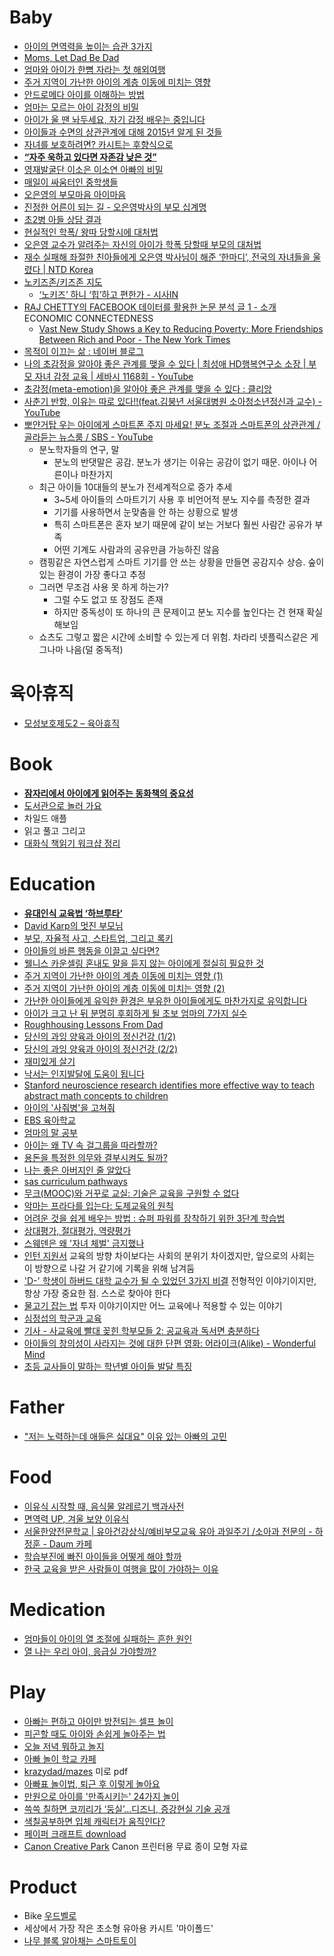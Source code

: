 Baby
====
* [아이의 면역력을 높이는 습관 3가지](http://www.huffingtonpost.kr/2015/06/04/story_n_7508802.html)
* [Moms, Let Dad Be Dad](http://www.wsj.com/articles/what-dads-play-does-for-kids-1434476561)
* [엄마와 아이가 한뼘 자라는 첫 해외여행](https://news.v.daum.net/v/20150625141853715)
* [주거 지역이 가난한 아이의 계층 이동에 미치는 영향](http://ppss.kr/archives/48611)
* [안드로메다 아이를 이해하는 방법](http://ppss.kr/archives/52539)
* [엄마는 모르는 아이 감정의 비밀](https://news.v.daum.net/v/20150910103209610)
* [아이가 울 땐 놔두세요, 자기 감정 배우는 중입니다](http://v.media.daum.net/v/20170525030323649?d=y)
* [아이들과 수면의 상관관계에 대해 2015년 알게 된 것들](http://www.huffingtonpost.kr/2015/09/17/story_n_8150858.html)
* [자녀를 보호하려면? 카시트는 후향식으로](http://auto.daum.net/review/newsview.daum?newsid=MD20160414163426933)
* [**“자주 욱하고 있다면 자존감 낮은 것”**](http://www.hankookilbo.com/m/v/8ab2d8ce55d143c29340bb6a6b0fe5f0)
* [영재발굴단 이소은 이소연 아빠의 비밀](http://m.blog.naver.com/ivoryegg/220925977488)
* [매일이 싸움터인 중학생들](http://www.koreatimes.com/article/20170605/1059904)
* [오은영의 부모마음 아이마음](http://m.media.daum.net/m/media/series/54237)
* [진정한 어른이 되는 길 - 오은영박사의 부모 십계명](https://ggolburi.tistory.com/entry/%EC%A7%84%EC%A0%95%ED%95%9C-%EC%96%B4%EB%A5%B8%EC%9D%B4-%EB%90%98%EB%8A%94-%EA%B8%B8-%EC%98%A4%EC%9D%80%EC%98%81%EB%B0%95%EC%82%AC%EC%9D%98-%EB%B6%80%EB%AA%A8-%EC%8B%AD%EA%B3%84%EB%AA%85)
* [초2병 아들 상담 결과](http://jh4hj.tistory.com/entry/%EC%B4%882%EB%B3%91-%EC%95%84%EB%93%A4-%EC%83%81%EB%8B%B4-%EA%B2%B0%EA%B3%BC)
* [현실적인 학폭/ 왕따 당할시에 대처법](https://www.fmkorea.com/best/773172623)
* [오은영 교수가 알려주는 자신의 아이가 학폭 당할때 부모의 대처법](http://realnews.cafe24.com/posts1360)
* [재수 실패해 좌절한 친아들에게 오은영 박사님이 해준 ‘한마디’, 전국의 자녀들을 울렸다 | NTD Korea](https://www.ntdtv.kr/uplifting/%EB%9D%BC%EC%9D%B4%ED%94%84/%EC%9E%AC%EC%88%98-%EC%8B%A4%ED%8C%A8%ED%95%B4-%EC%A2%8C%EC%A0%88%ED%95%9C-%EC%B9%9C%EC%95%84%EB%93%A4%EC%97%90%EA%B2%8C-%EC%98%A4%EC%9D%80%EC%98%81-%EB%B0%95%EC%82%AC%EB%8B%98%EC%9D%B4-%ED%95%B4.htm)
* [노키즈존/키즈존 지도](http://yesnokids.net/)
  * [‘노키즈’ 하니 ‘힙’하고 편한가 - 시사IN](https://www.sisain.co.kr/news/articleView.html?idxno=47424)
* [RAJ CHETTY의 FACEBOOK 데이터를 활용한 논문 분석 글 1 - 소개](https://www.facebook.com/hyeunseung82/posts/pfbid08t2z9PNNt7XpHUL7vzwZXPDe8FwtfqrmujPVWEXjVvaqxbCBvT5b9NC8rKuvsDAul) ECONOMIC CONNECTEDNESS
  * [Vast New Study Shows a Key to Reducing Poverty: More Friendships Between Rich and Poor - The New York Times](https://www.nytimes.com/interactive/2022/08/01/upshot/rich-poor-friendships.html)
* [목적이 이끄는 삶 : 네이버 블로그](https://blog.naver.com/juliuschun/222989938735)
* [나의 초감정을 알아야 좋은 관계를 맺을 수 있다 | 최성애 HD행복연구소 소장 | 부모 자녀 감정 교육 | 세바시 1168회 - YouTube](https://www.youtube.com/watch?v=myNrN9t2DT8)
* [초감정(meta-emotion)을 알아야 좋은 관계를 맺을 수 있다 : 클리앙](https://www.clien.net/service/board/cm_baby/17090994?od=T31&po=0&category=0&groupCd=)
* [사춘기 반항, 이유는 따로 있다!!(feat.김붕년 서울대병원 소아청소년정신과 교수) - YouTube](https://www.youtube.com/watch?v=BvL5sRTIA9Y)
* [뽀얀거탑 우는 아이에게 스마트폰 주지 마세요! 분노 조절과 스마트폰의 상관관계 / 골라듣는 뉴스룸 / SBS - YouTube](https://www.youtube.com/watch?v=tIWyZIlrAPI)
  * 분노학자들의 연구, 말
    * 분노의 반댓말은 공감. 분노가 생기는 이유는 공감이 없기 때문. 아이나 어른이나 마찬가지
  * 최근 아이들 10대들의 분노가 전세계적으로 증가 추세
    * 3~5세 아이들의 스마트기기 사용 후 비언어적 분노 지수를 측정한 결과
    * 기기를 사용하면서 눈맞춤을 안 하는 상황으로 발생
    * 특히 스마트폰은 혼자 보기 때문에 같이 보는 거보다 훨씬 사람간 공유가 부족
    * 어떤 기계도 사람과의 공유만큼 가능하진 않음
  * 캠핑같은 자연스럽게 스마트 기기를 안 쓰는 상황을 만들면 공감지수 상승. 숲이 있는 환경이 가장 좋다고 추정
  * 그러면 무조검 사용 못 하게 하는가?
    * 그럴 수도 없고 또 장점도 존재
    * 하지만 중독성이 또 하나의 큰 문제이고 분노 지수를 높인다는 건 현재 확실해보임
  * 쇼츠도 그렇고 짧은 시간에 소비할 수 있는게 더 위험. 차라리 넷플릭스같은 게 그나마 나음(덜 중독적)

# 육아휴직
* [모성보호제도2 – 육아휴직](https://blog.rocketpunch.com/2017/11/07/%EC%9D%B8%EC%82%AC%EB%85%B8%EB%AC%B4-%EA%B0%80%EC%9D%B4%EB%93%9C-%EB%AA%A8%EC%84%B1%EB%B3%B4%ED%98%B8%EC%A0%9C%EB%8F%842-%EC%9C%A1%EC%95%84%ED%9C%B4%EC%A7%81/)

# Book
* [**잠자리에서 아이에게 읽어주는 동화책의 중요성**](http://newspeppermint.com/2015/08/18/bedtimestory/)
* [도서관으로 놀러 가요](https://news.v.daum.net/v/20150618091726117)
* 차일드 애플
* 읽고 풀고 그리고
* [대화식 책읽기 워크샵 정리](https://medium.com/@strncpy/%EB%8C%80%ED%99%94%EC%8B%9D-%EC%B1%85%EC%9D%BD%EA%B8%B0-%EC%9B%8C%ED%81%AC%EC%83%B5-%EC%A0%95%EB%A6%AC-8b4fcf01a2c)

# Education
* [**유대인식 교육법 ‘하브루타’**](http://news.joins.com/article/19052009)
* [David Karp의 멋진 부모님](http://www.thestartupbible.com/2013/07/tumblr-david-karp-cool-parents.html)
* [부모, 자율적 사고, 스타트업, 그리고 록키](http://www.thestartupbible.com/2015/12/korean-parents-are-part-of-the-problem-when-it-comes-to-free-thinking-and-startups.html)
* [아이들의 바른 행동을 이끌고 싶다면?](https://news.v.daum.net/v/20141224181505183)
* [웰니스 카운셀링 혼내도 말을 듣지 않는 아이에게 절실히 필요한 것](http://www.davida.or.kr/board/bbs/board.php?bo_table=_community_02&wr_id=87&page=3)
* [주거 지역이 가난한 아이의 계층 이동에 미치는 영향 (1)](http://newspeppermint.com/2015/05/05/mobility-2/)
* [주거 지역이 가난한 아이의 계층 이동에 미치는 영향 (2)](http://newspeppermint.com/2015/05/05/mobility2/)
* [가난한 아이들에게 유익한 환경은 부유한 아이들에게도 마찬가지로 유익합니다](http://newspeppermint.com/2015/05/13/poorkids_richkids/)
* [아이가 크고 난 뒤 분명히 후회하게 될 초보 엄마의 7가지 실수](http://www.huffingtonpost.kr/2015/05/26/story_n_7348022.html)
* [Roughhousing Lessons From Dad](http://www.wsj.com/articles/roughhousing-lessons-from-dad-1402444262)
* [당신의 과잉 양육과 아이의 정신건강 (1/2)](http://newspeppermint.com/2015/07/08/overparenting-and-depression1/)
* [당신의 과잉 양육과 아이의 정신건강 (2/2)](http://newspeppermint.com/2015/07/08/overparenting-and-depression2/)
* [재미있게 살기](http://ppss.kr/archives/48550)
* [낙서는 인지발달에 도움이 됩니다](http://newspeppermint.com/2015/07/12/doodling-for-cognitive-benefits/)
* [Stanford neuroscience research identifies more effective way to teach abstract math concepts to children](https://ed.stanford.edu/news/stanford-neuroscience-research-identifies-more-effective-way-teach-abstract-math-concepts)
* [아이의 '사줘병'을 고쳐줘](http://enfant.designhouse.co.kr/magazine/type2view.php?num=71110)
* [EBS 육아학교](http://tvpot.daum.net/mypot/Top.do?ownerid=4LkjDwbbLuA0)
* [엄마의 말 공부](http://m.newsfund.media.daum.net/project/308)
* [아이는 왜 TV 속 걸그룹을 따라할까?](http://media.daum.net/life/living/wedding/newsview?newsId=20151028095537137)
* [용돈을 특정한 의무와 결부시켜도 될까?](http://media.daum.net/life/living/wedding/newsview?newsId=20151229103924854)
* [나는 좋은 아버지인 줄 알았다](https://storyfunding.daum.net/project/4653/episodes)
* [sas curriculum pathways](https://www.sascurriculumpathways.com/portal/)
* [무크(MOOC)와 거꾸로 교실: 기술은 교육을 구원할 수 없다](http://slownews.kr/39610)
* [악마는 프라다를 입는다: 도제교육의 원칙](http://ppss.kr/archives/57633)
* [어려운 것을 쉽게 배우는 방법 : 슈퍼 파워를 장착하기 위한 3단계 학습법](http://www.moreagile.net/2016/02/learning-new-stuff.html)
* [상대평가, 절대평가, 역량평가](http://hl1itj.tistory.com/180)
* [스웨덴은 왜 '자녀 체벌' 금지했나](http://v.media.daum.net/v/20180725160226626)
* [인턴 지원서](https://sungmooncho.com/2019/03/02/internship/) 교육의 방향 차이보다는 사회의 분위기 차이겠지만, 앞으로의 사회는 이 방향으로 나갈 거 같기에 기록을 위해 남겨둠
* ['D-' 학생이 하버드 대학 교수가 될 수 있었던 3가지 비결](https://jolggu.tistory.com/738) 전형적인 이야기이지만, 항상 가장 중요한 점. 스스로 찾아야 한다
* [물고기 잡는 법](https://www.thestartupbible.com/2019/10/show-your-founder-how-to-catch-a-fish-and-she-will-make-magic-happen.html) 투자 이야기이지만 어느 교육에나 적용할 수 있는 이야기
* [심정섭의 학군과 교육](https://blog.naver.com/jonathanshim)
* [기사 - 사교육에 빨대 꽂힌 학부모들 2: 공교육과 독서면 충분하다](https://www.ddanzi.com/ddanziNews/695545873)
* [아이들의 창의성이 사라지는 것에 대한 단편 영화: 어라이크(Alike) - Wonderful Mind](https://wonderfulmind.co.kr/alike-short-film-reflect-childrens-creativity/)
* [초등 교사들이 말하는 학년별 아이들 발달 특징](https://steinerinstitute.tistory.com/entry/%EC%B4%88%EB%93%B1-%EA%B5%90%EC%82%AC%EB%93%A4%EC%9D%B4-%EB%A7%90%ED%95%98%EB%8A%94-%ED%95%99%EB%85%84%EB%B3%84-%EC%95%84%EC%9D%B4%EB%93%A4-%ED%8A%B9%EC%A7%95)

# Father
* ["저는 노력하는데 애들은 싫대요" 이유 있는 아빠의 고민](http://v.media.daum.net/v/20171107102006790)

# Food
* [이유식 시작할 때, 음식물 알레르기 백과사전](https://news.v.daum.net/v/20141212130709228)
* [면역력 UP, 겨울 보양 이유식](https://news.v.daum.net/v/20141212130709229)
* [서울한양전문학교 | 유아건강상식/예비부모교육 유아 과일주기 /소아과 전문의 - 하정훈 - Daum 카페](https://cafe.daum.net/dudwls1100/L1Gi/148?q=%EC%9C%A0%EC%95%84%20%EB%94%B8%EA%B8%B0%20%EB%A8%B9%EC%9D%84%20%EC%88%98%20%EC%9E%88%EB%8A%94%20%EA%B0%9C%EC%9B%94&re=1)
* [학습부진에 빠진 아이들을 어떻게 해야 할까](http://www.huffingtonpost.kr/wonsun-yu/story_b_8041644.html)
* [한국 교육을 받은 사람들이 여행을 많이 가야하는 이유](http://ppss.kr/archives/57194)

# Medication
* [엄마들이 아이의 열 조절에 실패하는 흔한 원인](http://media.daum.net/life/living/wedding/newsview?newsId=20160113103602950)
* [열 나는 우리 아이, 응급실 가야할까?](http://media.daum.net/life/living/wedding/newsview?newsId=20160129164548437)

# Play
* [아빠는 편하고 아이만 방전되는 셀프 놀이](http://media.daum.net/life/living/photo/newsview?newsId=20150403100104411)
* [피곤할 때도 아이와 손쉽게 놀아주는 법](http://media.daum.net/life/outdoor/photo/newsview?newsId=20160120185927782)
* [오늘 저녁 뭐하고 놀지](http://play.ibabynews.com/)
* [아빠 놀이 학교 카페](http://cafe.naver.com/swdad)
* [krazydad/mazes](http://krazydad.com/mazes/) 미로 pdf
* [아빠표 놀이법, 퇴근 후 이렇게 놀아요](https://news.v.daum.net/v/20150828113207225)
* [만원으로 아이를 '만족시키는' 24가지 놀이](http://www.insight.co.kr/article.php?ArtNo=33063)
* [쓱쓱 칠하면 코끼리가 ‘둥실’…디즈니, 증강현실 기술 공개](http://www.bloter.net/archives/240225)
* [색칠공부하면 입체 캐릭터가 움직인다?](http://techholic.co.kr/archives/41713)
* [페이퍼 크래프트 download](http://cp.c-ij.com/en/categories/CAT-ST01-0071/top.html)
* [Canon Creative Park](https://creativepark.canon/) Canon 프린터용 무료 종이 모형 자료

# Product
* Bike [우드벨로](http://m.blog.naver.com/bong5481/10093100748)
* 세상에서 가장 작은 초소형 유아용 카시트 '마이폴드'
* [나무 블록 알아채는 스마트토이](http://techholic.co.kr/archives/42091)
